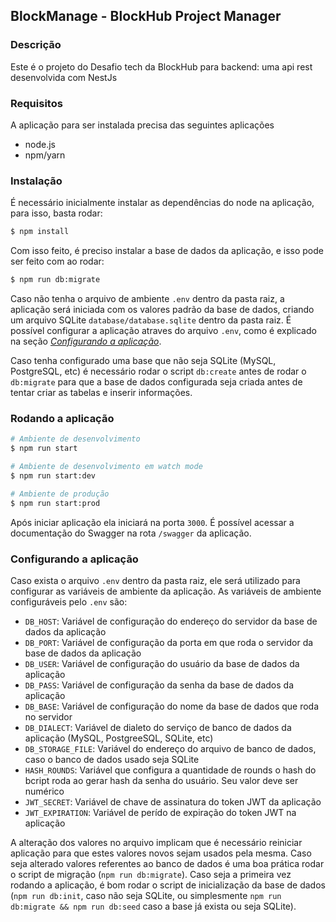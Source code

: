 BlockManage - BlockHub Project Manager
--------------------------------------

### Descrição

Este é o projeto do Desafio tech da BlockHub para backend: uma api rest desenvolvida com NestJs

### Requisitos

A aplicação para ser instalada precisa das seguintes aplicações

- node.js
- npm/yarn

### Instalação

É necessário inicialmente instalar as dependências do node na aplicação, para isso, basta rodar:

```bash
$ npm install
```

Com isso feito, é preciso instalar a base de dados da aplicação, e isso pode ser feito com ao rodar:

```bash
$ npm run db:migrate
```

Caso não tenha o arquivo de ambiente `.env` dentro da pasta raiz, a aplicação será iniciada com os valores padrão da base de dados, criando um arquivo SQLite `database/database.sqlite` dentro da pasta raiz. É possível configurar a aplicação atraves do arquivo `.env`, como é explicado na seção [_Configurando a aplicação_](#configurando-a-aplicação).

Caso tenha configurado uma base que não seja SQLite (MySQL, PostgreSQL, etc) é necessário rodar o script `db:create` antes de rodar o `db:migrate` para que a base de dados configurada seja criada antes de tentar criar as tabelas e inserir informações.

### Rodando a aplicação

```bash
# Ambiente de desenvolvimento
$ npm run start

# Ambiente de desenvolvimento em watch mode
$ npm run start:dev

# Ambiente de produção
$ npm run start:prod
```
Após iniciar aplicação ela iniciará na porta `3000`. É possível acessar a documentação do Swagger na rota `/swagger` da aplicação.

### Configurando a aplicação

Caso exista o arquivo `.env` dentro da pasta raiz, ele será utilizado para configurar as variáveis de ambiente da aplicação. As variáveis de ambiente configuráveis pelo `.env` são:

- `DB_HOST`: Variável de configuração do endereço do servidor da base de dados da aplicação
- `DB_PORT`: Variável de configuração da porta em que roda o servidor da base de dados da aplicação
- `DB_USER`: Variável de configuração do usuário da base de dados da aplicação
- `DB_PASS`: Variável de configuração da senha da base de dados da aplicação
- `DB_BASE`: Variável de configuração do nome da base de dados que roda no servidor
- `DB_DIALECT`: Variável de dialeto do serviço de banco de dados da aplicação (MySQL, PostgreeSQL, SQLite, etc)
- `DB_STORAGE_FILE`: Variável do endereço do arquivo de banco de dados, caso o banco de dados usado seja SQLite
- `HASH_ROUNDS`: Variável que configura a quantidade de rounds o hash do bcript roda ao gerar hash da senha do usuário. Seu valor deve ser numérico
- `JWT_SECRET`: Variável de chave de assinatura do token JWT da aplicação
- `JWT_EXPIRATION`: Variável de perído de expiração do token JWT na aplicação

A alteração dos valores no arquivo implicam que é necessário reiniciar aplicação para que estes valores novos sejam usados pela mesma. Caso seja alterado valores referentes ao banco de dados é uma boa prática rodar o script de migração (`npm run db:migrate`). Caso seja a primeira vez rodando a aplicação, é bom rodar o script de inicialização da base de dados (`npm run db:init`, caso não seja SQLite, ou simplesmente `npm run db:migrate && npm run db:seed` caso a base já exista ou seja SQLite).